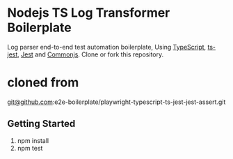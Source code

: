     
# Nodejs TS Log Transformer Boilerplate
    
Log parser end-to-end test automation boilerplate, Using [TypeScript](https://www.typescriptlang.org), [ts-jest](https://github.com/kulshekhar/ts-jest), [Jest](https://jestjs.io) and [Commonjs](https://nodejs.org/api/assert.html). Clone or fork this repository.
    
# cloned from
git@github.com:e2e-boilerplate/playwright-typescript-ts-jest-jest-assert.git
## Getting Started
1. npm install
2. npm test

